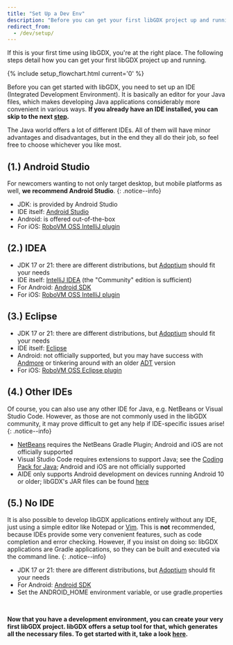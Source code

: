 ```yaml
---
title: "Set Up a Dev Env"
description: "Before you can get your first libGDX project up and running, you need to set up your development environment. The first step in doing this is choosing an IDE: Android Studio, IntelliJ IDEA or Eclipse are among the most common choices for this."
redirect_from:
  - /dev/setup/
---
```


If this is your first time using libGDX, you're at the right place. The following steps detail how you can get your first libGDX project up and running.

{% include setup_flowchart.html current='0' %}

Before you can get started with libGDX, you need to set up an IDE (Integrated Development Environment). It is basically an editor for your Java files, which makes developing Java applications considerably more convenient in various ways. **If you already have an IDE installed, you can skip to the next [step](/wiki/start/project-generation).**

The Java world offers a lot of different IDEs. All of them will have minor advantages and disadvantages, but in the end they all do their job, so feel free to choose whichever you like most.

## (1.) Android Studio
For newcomers wanting to not only target desktop, but mobile platforms as well, **we recommend Android Studio**.
{: .notice--info}

- JDK: is provided by Android Studio
- IDE itself: [Android Studio](https://developer.android.com/studio)
- Android: is offered out-of-the-box
- For iOS: [RoboVM OSS IntelliJ plugin](https://mobivm.github.io)

## (2.) IDEA
- JDK 17 or 21: there are different distributions, but [Adoptium](https://adoptium.net/) should fit your needs
- IDE itself: [IntelliJ IDEA](https://www.jetbrains.com/idea/download/) (the "Community" edition is sufficient)
- For Android: [Android SDK](https://developer.android.com/tools/releases/platform-tools)
- For iOS: [RoboVM OSS IntelliJ plugin](https://mobivm.github.io)

## (3.) Eclipse
- JDK 17 or 21: there are different distributions, but [Adoptium](https://adoptium.net/) should fit your needs
- IDE itself: [Eclipse](https://www.eclipse.org/downloads/)
- Android: not officially supported, but you may have success with [Andmore](https://projects.eclipse.org/projects/tools.andmore) or tinkering around with an older [ADT](https://marketplace.eclipse.org/content/android-development-tools-eclipse) version
- For iOS: [RoboVM OSS Eclipse plugin](https://mobivm.github.io)

## (4.) Other IDEs
Of course, you can also use any other IDE for Java, e.g. NetBeans or Visual Studio Code. However, as those are not commonly used in the libGDX community, it may prove difficult to get any help if IDE-specific issues arise!
{: .notice--info}
- [NetBeans](https://netbeans.apache.org/download/index.html) requires the NetBeans Gradle Plugin; Android and iOS are not officially supported
- Visual Studio Code requires extensions to support Java; see the [Coding Pack for Java](https://code.visualstudio.com/docs/java/java-tutorial#_coding-pack-for-java); Android and iOS are not officially supported
- AIDE only supports Android development on devices running Android 10 or older; libGDX's JAR files can be found [here](https://repo1.maven.org/maven2/com/badlogicgames/gdx/)

## (5.) No IDE
It is also possible to develop libGDX applications entirely without any IDE, just using a simple editor like Notepad or [Vim](https://www.vim.org). This is **not** recommended, because IDEs provide some very convenient features, such as code completion and error checking. However, if you insist on doing so: libGDX applications are Gradle applications, so they can be built and executed via the command line.
{: .notice--info}

- JDK 17 or 21: there are different distributions, but [Adoptium](https://adoptium.net/) should fit your needs
- For Android: [Android SDK](https://developer.android.com/tools/releases/platform-tools)
- Set the ANDROID_HOME environment variable, or use gradle.properties

<br/>

**Now that you have a development environment, you can create your very first libGDX project. libGDX offers a setup tool for that, which generates all the necessary files. To get started with it, take a look [here](/wiki/start/project-generation).**
